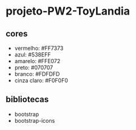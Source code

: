 # projeto-PW2-ToyLandia

## cores

- vermelho: #FF7373
- azul: #538EFF
- amarelo: #FFE072
- preto: #070707
- branco: #FDFDFD
- cinza claro: #F0F0F0

## bibliotecas

- bootstrap
- bootstrap-icons
